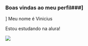 ### Boas vindas ao meu perfil###]
]
Meu nome é Vinicius

Estou estudando na alura!


![](https://tenor.com/pt-BR/view/recoba-buffon-parma-gif-22089418)
